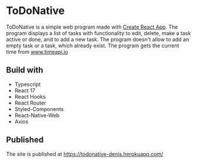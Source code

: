 # ToDoNative

ToDoNative is a simple web program made with [Create React App](https://github.com/facebook/create-react-app).
The program displays a list of tasks with functionality to edit, delete, make a task active or done, and to add a new task. The program doesn't allow to add an empty task or a task, which already exist.
The program gets the current time from www.timeapi.io

## Build with

- Typescript
- React 17
- React Hooks
- React Router
- Styled-Components
- React-Native-Web
- Axios

## Published

The site is published at https://todonative-denis.herokuapp.com/
